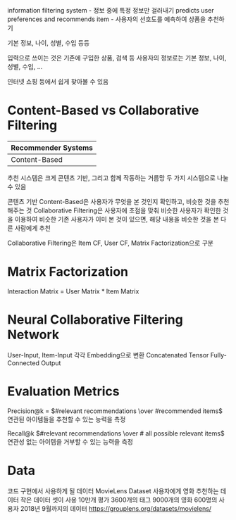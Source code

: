 
information filtering system - 정보 중에 특정 정보만 걸러내기
predicts user preferences and recommends item - 사용자의 선호도를 예측하여 상품을 추천하기

기본 정보, 나이, 성별, 수입 등등

입력으로 쓰이는 것은 기존에 구입한 상품, 검색 등
사용자의 정보로는 기본 정보, 나이, 성별, 수입, ...

인터넷 쇼핑 등에서 쉽게 찾아볼 수 있음

# Content-Based vs Collaborative Filtering

|Recommender Systems|
|--|
|Content-Based|Collaborative Filtering|

추천 시스템은 크게 콘텐츠 기반, 그리고 함께 작동하는 거름망 두 가지 시스템으로 나눌 수 있음

콘텐츠 기반 Content-Based은
사용자가 무엇을 본 것인지 확인하고, 비슷한 것을 추천해주는 것
Collaborative Filtering은 사용자에 초점을 맞춰 비슷한 사용자가 확인한 것을 이용하여 
비슷한 기존 사용자가 이미 본 것이 있으면, 해당 내용을 비슷한 것을 본 다른 사람에게 추천

Collaborative Filtering은 Item CF, User CF, Matrix Factorization으로 구분

# Matrix Factorization
Interaction Matrix = User Matrix * Item Matrix

# Neural Collaborative Filtering Network

User-Input, Item-Input
각각 Embedding으로 변환
Concatenated Tensor
Fully-Connected
Output

# Evaluation Metrics

Precision@k = $#relevant recommendations \over #recommended items$
연관된 아이템들을 추천할 수 있는 능력을 측정

Recall@k $#relevant recommendations \over # all possible relevant items$
연관성 없는 아이템을 거부할 수 있는 능력을 측정

# Data
코드 구현에서 사용하게 될 데이터
MovieLens Dataset
사용자에게 영화 추천하는 데이터
작은 데이터 셋이 사용
10만개 평가
3600개의 태그
9000개의 영화
600명의 사용자
2018년 9월까지의 데이터
https://grouplens.org/datasets/movielens/
